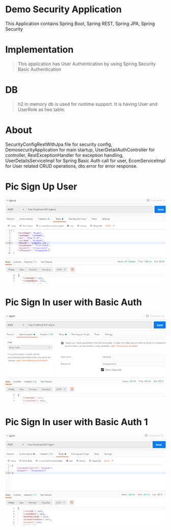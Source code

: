 # Demo Security Application
This Application contains Spring Boot, Spring REST, Spring JPA, Spring Security

# Implementation
> This application has User Authentication by using Spring Security Basic Authentication

# DB
> h2 in memory db is used for runtime support. It is having User and UserRole as two table.

# About
SecurityConfigRestWithJpa file for security config,
DemosecurityApplication for main startup,
UserDetailAuthController for controller,
RestExceptionHandler for exception handling,
UserDetailsServiceImpl for Spring Basic Auth call for user,
EcomServiceImpl for User related CRUD operations,
dto.error for error response.
# Pic Sign Up User
![CreateUser](signup.PNG)
# Pic Sign In user with Basic Auth
![SignInUserWithBasicAuth](signinwithbasicauth.PNG)
# Pic Sign In user with Basic Auth 1
![SignInUserWithBasicAuth1](signinwithbasicauth2.PNG)

